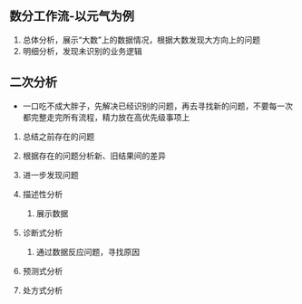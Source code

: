 ## 数分工作流-以元气为例
1. 总体分析，展示“大数”上的数据情况，根据大数发现大方向上的问题
2. 明细分析，发现未识别的业务逻辑
## 二次分析
- 一口吃不成大胖子，先解决已经识别的问题，再去寻找新的问题，不要每一次都完整走完所有流程，精力放在高优先级事项上
1. 总结之前存在的问题
2. 根据存在的问题分析新、旧结果间的差异
3. 进一步发现问题

  

4. 描述性分析
    
    1. 展示数据
        
5. 诊断式分析
    
    1. 通过数据反应问题，寻找原因
        
6. 预测式分析
    
7. 处方式分析